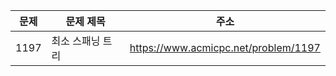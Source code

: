 | 문제 | 문제 제목        | 주소                                 |
| ---- | ---------------- | ------------------------------------ |
| 1197 | 최소 스패닝 트리 | https://www.acmicpc.net/problem/1197 |
